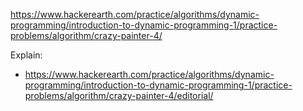 https://www.hackerearth.com/practice/algorithms/dynamic-programming/introduction-to-dynamic-programming-1/practice-problems/algorithm/crazy-painter-4/

Explain:

- https://www.hackerearth.com/practice/algorithms/dynamic-programming/introduction-to-dynamic-programming-1/practice-problems/algorithm/crazy-painter-4/editorial/
